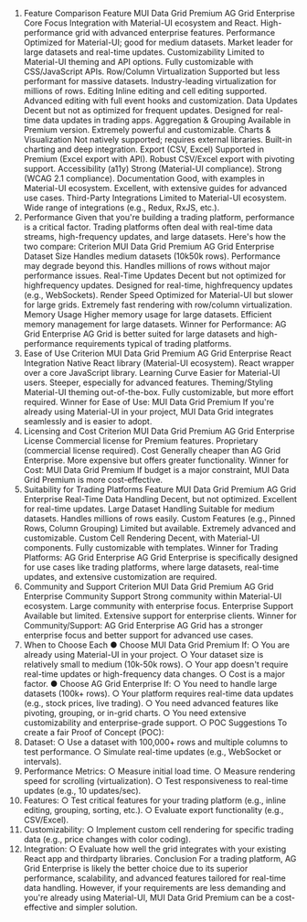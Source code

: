 1. Feature Comparison
Feature MUI Data Grid Premium AG Grid Enterprise
Core Focus Integration with Material-UI
ecosystem and React.
High-performance grid with
advanced enterprise features.
Performance Optimized for Material-UI;
good for medium datasets.
Market leader for large datasets
and real-time updates.
Customizability Limited to Material-UI theming
and API options.
Fully customizable with
CSS/JavaScript APIs.
Row/Column
Virtualization
Supported but less performant
for massive datasets.
Industry-leading virtualization for
millions of rows.
Editing Inline editing and cell editing
supported.
Advanced editing with full event
hooks and customization.
Data Updates Decent but not as optimized
for frequent updates.
Designed for real-time data
updates in trading apps.
Aggregation &
Grouping
Available in Premium version. Extremely powerful and
customizable.
Charts &
Visualization
Not natively supported;
requires external libraries.
Built-in charting and deep
integration.
Export (CSV, Excel) Supported in Premium (Excel
export with API).
Robust CSV/Excel export with
pivoting support.
Accessibility (a11y) Strong (Material-UI
compliance).
Strong (WCAG 2.1 compliance).
Documentation Good, with examples in
Material-UI ecosystem.
Excellent, with extensive guides
for advanced use cases.
Third-Party
Integrations
Limited to Material-UI
ecosystem.
Wide range of integrations (e.g.,
Redux, RxJS, etc.).
2. Performance
Given that you're building a trading platform, performance is a critical factor. Trading
platforms often deal with real-time data streams, high-frequency updates, and large
datasets. Here's how the two compare:
Criterion MUI Data Grid Premium AG Grid Enterprise
Dataset Size Handles medium datasets (10k50k rows). Performance may
degrade beyond this.
Handles millions of rows
without major performance
issues.
Real-Time
Updates
Decent but not optimized for highfrequency updates.
Designed for real-time, highfrequency updates (e.g.,
WebSockets).
Render Speed Optimized for Material-UI but
slower for large grids.
Extremely fast rendering with
row/column virtualization.
Memory Usage Higher memory usage for large
datasets.
Efficient memory management
for large datasets.
Winner for Performance: AG Grid Enterprise
AG Grid is better suited for large datasets and high-performance requirements typical of
trading platforms.
3. Ease of Use
Criterion MUI Data Grid Premium AG Grid Enterprise
React Integration Native React library (Material-UI
ecosystem).
React wrapper over a core
JavaScript library.
Learning Curve Easier for Material-UI users. Steeper, especially for
advanced features.
Theming/Styling Material-UI theming out-of-the-box. Fully customizable, but more
effort required.
Winner for Ease of Use: MUI Data Grid Premium
If you're already using Material-UI in your project, MUI Data Grid integrates seamlessly and
is easier to adopt.
4. Licensing and Cost
Criterion MUI Data Grid Premium AG Grid Enterprise
License Commercial license for Premium
features.
Proprietary (commercial
license required).
Cost Generally cheaper than AG Grid
Enterprise.
More expensive but offers
greater functionality.
Winner for Cost: MUI Data Grid Premium
If budget is a major constraint, MUI Data Grid Premium is more cost-effective.
5. Suitability for Trading Platforms
Feature MUI Data Grid Premium AG Grid Enterprise
Real-Time Data
Handling
Decent, but not optimized. Excellent for real-time
updates.
Large Dataset
Handling
Suitable for medium datasets. Handles millions of rows
easily.
Custom Features (e.g.,
Pinned Rows, Column
Grouping)
Limited but available. Extremely advanced and
customizable.
Custom Cell Rendering Decent, with Material-UI
components.
Fully customizable with
templates.
Winner for Trading Platforms: AG Grid Enterprise
AG Grid Enterprise is specifically designed for use cases like trading platforms, where large
datasets, real-time updates, and extensive customization are required.
6. Community and Support
Criterion MUI Data Grid Premium AG Grid Enterprise
Community
Support
Strong community within Material-UI
ecosystem.
Large community with
enterprise focus.
Enterprise Support Available but limited. Extensive support for
enterprise clients.
Winner for Community/Support: AG Grid Enterprise
AG Grid has a stronger enterprise focus and better support for advanced use cases.
7. When to Choose Each
● Choose MUI Data Grid Premium If:
○ You are already using Material-UI in your project.
○ Your dataset size is relatively small to medium (10k-50k rows).
○ Your app doesn't require real-time updates or high-frequency data changes.
○ Cost is a major factor.
● Choose AG Grid Enterprise If:
○ You need to handle large datasets (100k+ rows).
○ Your platform requires real-time data updates (e.g., stock prices, live trading).
○ You need advanced features like pivoting, grouping, or in-grid charts.
○ You need extensive customizability and enterprise-grade support.
○
POC Suggestions
To create a fair Proof of Concept (POC):
1. Dataset:
○ Use a dataset with 100,000+ rows and multiple columns to test performance.
○ Simulate real-time updates (e.g., WebSocket or intervals).
2. Performance Metrics:
○ Measure initial load time.
○ Measure rendering speed for scrolling (virtualization).
○ Test responsiveness to real-time updates (e.g., 10 updates/sec).
3. Features:
○ Test critical features for your trading platform (e.g., inline editing, grouping,
sorting, etc.).
○ Evaluate export functionality (e.g., CSV/Excel).
4. Customizability:
○ Implement custom cell rendering for specific trading data (e.g., price changes
with color coding).
5. Integration:
○ Evaluate how well the grid integrates with your existing React app and thirdparty libraries.
Conclusion
For a trading platform, AG Grid Enterprise is likely the better choice due to its superior
performance, scalability, and advanced features tailored for real-time data handling.
However, if your requirements are less demanding and you're already using Material-UI,
MUI Data Grid Premium can be a cost-effective and simpler solution.
